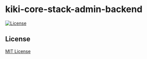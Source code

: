 # kiki-core-stack-admin-backend

[![License][license-src]][license-href]

## License

[MIT License](./LICENSE)

<!-- Badges -->
[license-href]: https://github.com/kiki-core-stack/admin-backend/blob/main/LICENSE
[license-src]: https://img.shields.io/github/license/kiki-core-stack/admin-backend?colorA=18181b&colorB=28cf8d&style=flat
